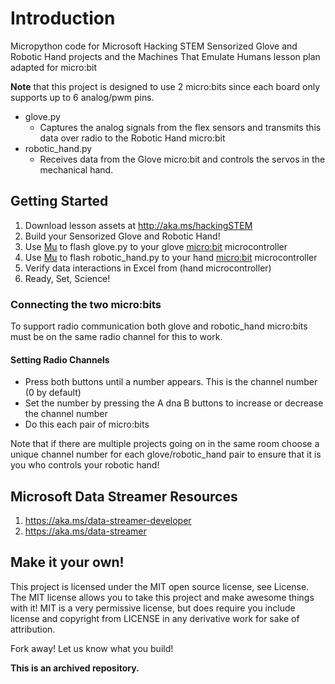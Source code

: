 # Introduction

Micropython code for Microsoft Hacking STEM Sensorized Glove and Robotic Hand projects and the Machines That Emulate Humans lesson plan adapted for micro:bit

**Note** that this project is designed to use 2 micro:bits since each board only supports up to 6 analog/pwm pins.

* glove.py
  * Captures the analog signals from the flex sensors and transmits this data over radio to the Robotic Hand micro:bit
* robotic_hand.py
  * Receives data from the Glove micro:bit and controls the servos in the mechanical hand.

## Getting Started

1. Download lesson assets at http://aka.ms/hackingSTEM
1. Build your Sensorized Glove and Robotic Hand!
1. Use [Mu](https://codewith.mu/) to flash glove.py to your glove [micro:bit](https://microbit.org/) microcontroller
1. Use [Mu](https://codewith.mu/) to flash robotic_hand.py to your hand [micro:bit](https://microbit.org/) microcontroller
1. Verify data interactions in Excel from (hand microcontroller)
1. Ready, Set, Science!

### Connecting the two micro:bits

To support radio communication both glove and robotic_hand micro:bits must be on the same radio channel for this to work.

#### Setting Radio Channels

* Press both buttons until a number appears. This is the channel number (0 by default)
* Set the number by pressing the A dna B buttons to increase or decrease the channel number
* Do this each pair of micro:bits

Note that if there are multiple projects going on in the same room choose a unique channel number for each glove/robotic_hand pair to ensure that it is you who controls your robotic hand!

## Microsoft Data Streamer Resources

1. https://aka.ms/data-streamer-developer
1. https://aka.ms/data-streamer

## Make it your own!

This project is licensed under the MIT open source license, see License. The MIT license allows you to take this project and make awesome things with it! MIT is a very permissive license, but does require you include license and copyright from LICENSE in any derivative work for sake of attribution.

Fork away! Let us know what you build!

**This is an archived repository.**